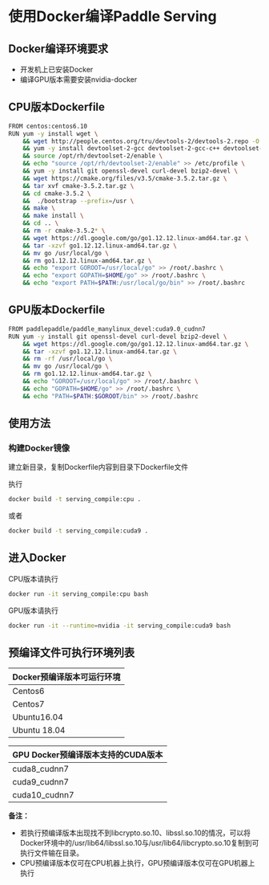 # 使用Docker编译Paddle Serving

## Docker编译环境要求

+ 开发机上已安装Docker
+ 编译GPU版本需要安装nvidia-docker

## CPU版本Dockerfile

```bash
FROM centos:centos6.10
RUN yum -y install wget \
    && wget http://people.centos.org/tru/devtools-2/devtools-2.repo -O /etc/yum.repos.d/devtoolset-2.repo \
    && yum -y install devtoolset-2-gcc devtoolset-2-gcc-c++ devtoolset-2-binutils \
    && source /opt/rh/devtoolset-2/enable \
    && echo "source /opt/rh/devtoolset-2/enable" >> /etc/profile \
    && yum -y install git openssl-devel curl-devel bzip2-devel \
    && wget https://cmake.org/files/v3.5/cmake-3.5.2.tar.gz \
    && tar xvf cmake-3.5.2.tar.gz \
    && cd cmake-3.5.2 \
    &&  ./bootstrap --prefix=/usr \
    && make \
    && make install \
    && cd .. \
    && rm -r cmake-3.5.2* \
    && wget https://dl.google.com/go/go1.12.12.linux-amd64.tar.gz \
    && tar -xzvf go1.12.12.linux-amd64.tar.gz \
    && mv go /usr/local/go \
    && rm go1.12.12.linux-amd64.tar.gz \
    && echo "export GOROOT=/usr/local/go" >> /root/.bashrc \
    && echo "export GOPATH=$HOME/go" >> /root/.bashrc \
    && echo "export PATH=$PATH:/usr/local/go/bin" >> /root/.bashrc
```



## GPU版本Dockerfile

```bash
FROM paddlepaddle/paddle_manylinux_devel:cuda9.0_cudnn7
RUN yum -y install git openssl-devel curl-devel bzip2-devel \
    && wget https://dl.google.com/go/go1.12.12.linux-amd64.tar.gz \
    && tar -xzvf go1.12.12.linux-amd64.tar.gz \
    && rm -rf /usr/local/go \
    && mv go /usr/local/go \
    && rm go1.12.12.linux-amd64.tar.gz \
    && echo "GOROOT=/usr/local/go" >> /root/.bashrc \
    && echo "GOPATH=$HOME/go" >> /root/.bashrc \
    && echo "PATH=$PATH:$GOROOT/bin" >> /root/.bashrc
```



## 使用方法

### 构建Docker镜像

建立新目录，复制Dockerfile内容到目录下Dockerfile文件

执行

```bash
docker build -t serving_compile:cpu .
```

或者

```bash
docker build -t serving_compile:cuda9 .
```

## 进入Docker

CPU版本请执行

```bash
docker run -it serving_compile:cpu bash
```

GPU版本请执行

```bash
docker run -it --runtime=nvidia -it serving_compile:cuda9 bash
```

## 预编译文件可执行环境列表

| Docker预编译版本可运行环境 |
| -------------------------- |
| Centos6                    |
| Centos7                    |
| Ubuntu16.04                |
| Ubuntu 18.04               |



| GPU Docker预编译版本支持的CUDA版本 |
| ---------------------------------- |
| cuda8_cudnn7                       |
| cuda9_cudnn7                       |
| cuda10_cudnn7                      |

**备注：** 
+ 若执行预编译版本出现找不到libcrypto.so.10、libssl.so.10的情况，可以将Docker环境中的/usr/lib64/libssl.so.10与/usr/lib64/libcrypto.so.10复制到可执行文件输在目录。
+ CPU预编译版本仅可在CPU机器上执行，GPU预编译版本仅可在GPU机器上执行
